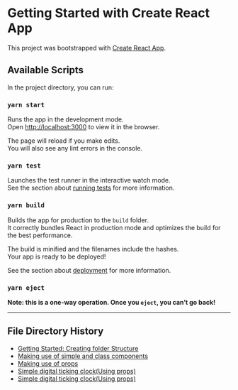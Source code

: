 # Getting Started with Create React App

This project was bootstrapped with [Create React App](https://github.com/facebook/create-react-app).

## Available Scripts

In the project directory, you can run:

### `yarn start`

Runs the app in the development mode.\
Open [http://localhost:3000](http://localhost:3000) to view it in the browser.

The page will reload if you make edits.\
You will also see any lint errors in the console.

### `yarn test`

Launches the test runner in the interactive watch mode.\
See the section about [running tests](https://facebook.github.io/create-react-app/docs/running-tests) for more information.

### `yarn build`

Builds the app for production to the `build` folder.\
It correctly bundles React in production mode and optimizes the build for the best performance.

The build is minified and the filenames include the hashes.\
Your app is ready to be deployed!

See the section about [deployment](https://facebook.github.io/create-react-app/docs/deployment) for more information.

### `yarn eject`

**Note: this is a one-way operation. Once you `eject`, you can’t go back!**
******
## File Directory History
* [Getting Started: Creating folder Structure](https://github.com/David-Saah/reactjs-test-app/tree/3d30c0615e1a407d4520926ed5a3f2eb60b7ee47)
* [Making use of simple and class components](https://github.com/David-Saah/reactjs-test-app/tree/4e576fe5548d3830ca3dceae76e80a1d8e7a7d65)
* [Making use of props](https://github.com/David-Saah/reactjs-test-app/tree/ef5ba3e1e183074b46ca7507749a123e3e069b95)
* [Simple digital ticking clock(Using props)](https://github.com/David-Saah/reactjs-test-app/tree/78c4907e72a41a0e1fba6351ce93b383492162f9)
* [Simple digital ticking clock(Using props)](https://github.com/David-Saah/reactjs-test-app/tree/635e11ce7cf7a3f9be128f978116feaaa3706681)
